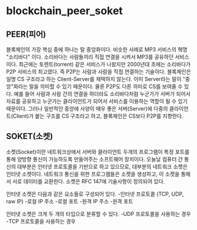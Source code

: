 # blockchain_peer_soket


## PEER(피어)
블록체인의 가장 핵심 중에 하나는 탈 중앙화이다. 비슷한 사례로 MP3 서비스의 혁명 "소리바다" 이다. 소리바다는 사람들끼리 직접 연결을 시켜서 MP3를 공유하던 서비스이다. 최근에는 토렌트(torrent) 같은 서비스가 나왔지만 2000년대 초에는 소리바다가 P2P 서비스의 최고였다. 즉 P2P는 사람과 사람을 직접 연결하는 기술이다. 블록체인은 일명 CS 구조라고 하는 Client-Server를 채택하지 않는다. 이미 Server라는 말이 "중앙"화라는 말을 의미할 수 있기 때문이다. 물론 P2P도 다른 의미로 CS를 보여줄 수 있다. 예를 들어 사람과 사람 간의 연결을 하더라도 소리바다처럼 누군가가 서버가 되어서 자료를 공유하고 누군가는 클라이언트가 되어서 서비스를 이용하는 역할이 될 수 있기 때문이다. 그러나 일반적인 중앙에 사양이 매우 좋은 서버(Server)에 다중의 클라이언트(Client)가 붙는 구조를 CS 구조라고 하고, 블록체인은 CS보다 P2P를 지향한다.


## SOKET(소켓)
소켓(Socket)이란 네트워크상에서 서버와 클라이언트 두개의 프로그램이 특정 포트를 통해 양방향 통신이 가능하도록 만들어주는 소프트웨어 장치이다.
오늘날 컴퓨터 간 통신의 대부분은 인터넷 프로토콜을 기반으로 하고 있으므로, 대부분의 네트워크 소켓은 인터넷 소켓이다. 네트워크 통신을 위한 프로그램들은 소켓을 생성하고, 이 소켓을 통해서 서로 데이터를 교환한다. 소켓은 RFC 147에 기술사항이 정의되어 있다.

인터넷 소켓은 다음과 같은 요소들로 구성되어 있다.
-인터넷 프로토콜 (TCP, UDP, raw IP)
-로컬 IP 주소
-로컬 포트
-원격 IP 주소
-원격 포트

인터넷 소켓은 크게 두 개의 타입으로 분류할 수 있다.
-UDP 프로토콜을 사용하는 경우
-TCP 프로토콜을 사용하는 경우
